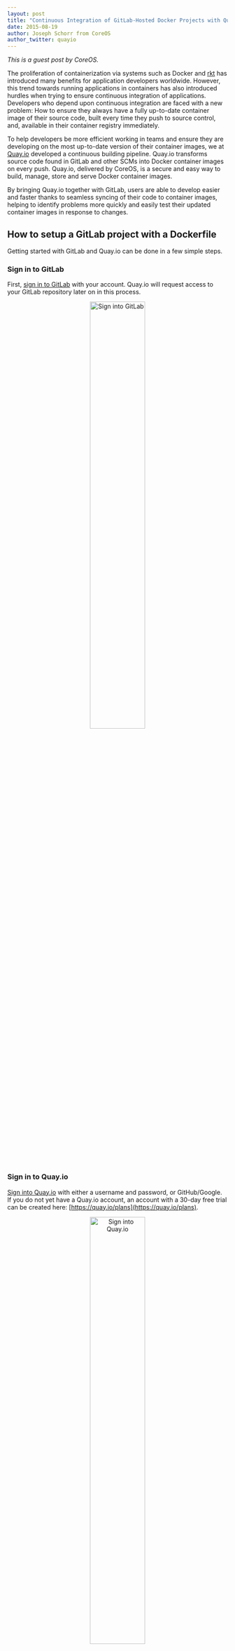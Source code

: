 ```yaml
---
layout: post
title: "Continuous Integration of GitLab-Hosted Docker Projects with Quay.io"
date: 2015-08-19
author: Joseph Schorr from CoreOS
author_twitter: quayio
---
```


_This is a guest post by CoreOS._

The proliferation of containerization via systems such as Docker and [rkt](https://github.com/coreos/rkt) has introduced many benefits for application developers worldwide. However, this trend towards running applications in containers has also introduced hurdles when trying to ensure continuous integration of applications. Developers who depend upon continuous integration are faced with a new problem: How to ensure they always have a fully up-to-date container image of their source code, built every time they push to source control, and, available in their container registry immediately.

To help developers be more efficient working in teams and ensure they are developing on the most up-to-date version of their container images, we at [Quay.io](https://quay.io/) developed a continuous building pipeline.
Quay.io transforms source code found in GitLab and other SCMs into Docker container images on every push. Quay.io, delivered by CoreOS, is a secure and easy way to build, manage, store and serve Docker container images.

By bringing Quay.io together with GitLab, users are able to develop easier and faster thanks to seamless syncing of their code to container images, helping to identify problems more quickly and easily test their updated container images in response to changes.

<!-- more -->

## How to setup a GitLab project with a Dockerfile

Getting started with GitLab and Quay.io can be done in a few simple steps.

### Sign in to GitLab

First, [sign in to GitLab](https://gitlab.com/users/sign_in) with your account.
Quay.io will request access to your GitLab repository later on in this process.

<center><img alt="Sign into GitLab" src="/images/quayio/gitlab-login.png" style="width:50%;padding-bottom:15px;"></center>

### Sign in to Quay.io

[Sign into Quay.io](https://quay.io/signin) with either a username and password, or GitHub/Google.
If you do not yet have a Quay.io account, an account with a 30-day free trial can be created here: [https://quay.io/plans](https://quay.io/plans).

<center><img alt="Sign into Quay.io" src="/images/quayio/quay-login.png" style="width:50%;padding-bottom:15px;"></center>

### Use an existing container repository in Quay.io

If you have an existing container repository in Quay.io, click on the repository you’d like to automatically build, and click the builds tab found on the left-hand side of the repository screen:

![Quay.io build tab](/images/quayio/build-tab.png)

From here, scroll to the bottom of the tab and click the “Create Build Trigger” button.
You will be presented with a menu showing the various source control management systems supported by Quay.io.
Choose **GitLab Repository Push**:

![Creating a Quay.io build trigger](/images/quayio/create-trigger.png)

### Create a new container repository in Quay.io

If you do not yet have a container repository on Quay.io, follow these instructions to create a new repository.

Click the **+** icon next to your username in the upper right hand corner of Quay.io, and click [**New Repository**](https://quay.io/new/):

<center><img alt="Creating a new Quay.io repository" src="/images/quayio/new-repo.png" style="width:75%;padding-bottom:15px;"></center>

You will be asked for a new name for the repository, whether to make it public or private, and how to initialize the repository.

Choose **Link to a GitLab Repository Push** for the Initialize Repository option:

<center><img alt="Initializing a Quay.io repository" src="/images/quayio/initialize-repo.png" style="width:50%;padding-bottom:15px;"></center>

### Allow Quay.io access to GitLab

Once the above process has completed, you will be redirected to GitLab to begin the build trigger setup process:

<center><img "GitLab OAuth flow" src="/images/quayio/oauth.png" style="width:50%;padding-bottom:15px;"></center>

Click **Authorize** to grant Quay.io access to your GitLab repositories.

### Select the GitLab repository to build

After authorization, GitLab will redirect you back to Quay.io, which (after a few moments) will display the trigger setup dialog:

![Quay.io trigger dialog](/images/quayio/dialog1.png)

Choose a GitLab repository to build (or enter the repository in the repository box) and click **Next**.

### Finish GitLab trigger setup

You will be asked for other information pertaining to the build, such as the subdirectory that contains the Dockerfile (usually this is just “/”), what branches/tags to build (by default: everything) and whether to use a [Robot Account](http://docs.quay.io/glossary/robot-accounts.html) as pull credentials (only required if you have a private base image on Quay.io).

Once this information is entered, the build trigger will be setup on GitLab:

![Final Quay.io trigger dialog](/images/quayio/dialog2.png)

From this point forward, any pushes to your GitLab repository will immediately start a build on Quay.io of the commit pushed.

If you want to view a build without a GitLab push, you can click **Run Trigger Now** to have Quay.io pull the latest commit from GitLab and begin a build to populate your container repository.

### Monitor GitLab builds on Quay.io

All builds triggered from GitLab can be found under the builds tab in the repository page.
Each build shows its status, the commit information and links to the commit itself on GitLab:

![Active build on a Quay.io build tab](/images/quayio/build.png)

Clicking on the build ID will take you to a page to view the logs of the build in real-time:

![Build logs on Quay.io](/images/quayio/build-logs.png)

The logs for each step can be displayed by clicking on the **>** arrow next to the step, to expands it.

### GitLab + Quay.io = 👍

As we’ve seen, setting up a continuous integration pipeline from GitLab to Quay.io can be done in a few short and easy steps.
The combination of these two powerful services allows developers to be confident that when source code is updated, there will be a fully updated Docker container available for testing and usage with a few short minutes.

To get started with Quay.io, [sign up for a free 30-day trial](https://quay.io/?utm_source=GitLab&utm_medium=Blog&utm_campaign=GitLab) or [contact us](https://quay.io/contact/) if you have any questions.

Want to build GitLab repositories behind your firewall? We got you covered with our on-premises [Quay.io Enterprise Registry](https://coreos.com/products/enterprise-registry/).
